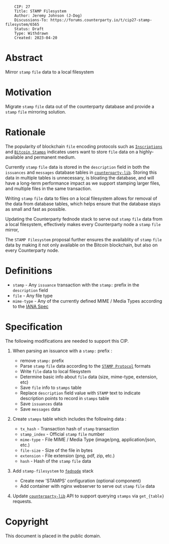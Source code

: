         CIP: 27
        Title: STAMP Filesystem
        Author: Jeremy Johnson (J-Dog)
        Discussions-To: https://forums.counterparty.io/t/cip27-stamp-filesystem/6565
        Status: Draft
        Type: Withdrawn
        Created: 2023-04-20

# Abstract
Mirror `stamp` `file` data to a local filesystem

# Motivation
Migrate `stamp` `file` data out of the counterparty database and provide a `stamp` `file` mirroring solution.

# Rationale
The popularity of blockchain `file` encoding protocols such as [`Inscriptions`](https://ordinals.com/inscriptions) and [`Bitcoin Stamps`](https://stampchain.io/) indicates users want to store `file` data on a highly-available and permanent medium. 

Currently `stamp` `file` data is stored in the `description` field in both the `issuances` and `messages` database tables in [`counterparty-lib`](https://github.com/CounterpartyXCP/counterparty-lib). Storing this data in multiple tables is unnecessary, is bloating the database, and will have a long-term performance impact as we support stamping larger files, and multiple files in the same transaction.

Writing `stamp` `file` data to files on a local filesystem allows for removal of the data from database tables, which helps ensure that the database stays as small and fast as possible.

Updating the Counterparty fednode stack to serve out `stamp` `file` data from a local filesystem, effectively makes every Counterparty node a `stamp` `file` mirror, 

The `STAMP Filesystem` proposal further ensures the availablity of `stamp` `file` data by making it not only available on the Bitcoin blockchain, but also on every Counterparty node.

# Definitions

- `stamp` -  Any `issuance` transaction with the `stamp:` prefix in the `description` field
- `file` - Any file type 
- `mime-type` - Any of the currently defined MIME / Media Types according to the [IANA Spec](https://www.iana.org/assignments/media-types/media-types.xhtml)

# Specification
The following modifications are needed to support this CIP.

1. When parsing an issuance with a `stamp:` prefix :
    - remove `stamp:` prefix
    - Parse `stamp` `file` data according to the [`STAMP Protocol`](./cip-0025.md) formats
    - Write `file` data to local filesystem
    - Determine basic info about `file` data (size, mime-type, extension, etc)
    - Save `file` info to `stamps` table
    - Replace `description` field value with `STAMP` text to indicate description points to record in `stamps` table
    - Save `issuances` data
    - Save `messages` data

2. Create `stamps` table which includes the following data :
    - `tx_hash` - Transaction hash of `stamp` transaction
    - `stamp_index` - Official `stamp` `file` number
    - `mime-type` - File MIME / Media Type (image/png, application/json, etc.)
    - `file-size` - Size of the file in bytes
    - `extension` - File extension (png, pdf, zip, etc.)
    - `hash` - Hash of the `stamp` `file` data

3. Add `stamp-filesystem` to [`fednode`](https://github.com/CounterpartyXCP/federatednode) stack
    - Create new 'STAMPS' configuration (optional component)
    - Add container with nginx webserver to serve out `stamp` `file` data


4. Update [`counterparty-lib`](https://github.com/CounterpartyXCP/counterparty-lib) API to support querying `stamps` via `get_{table}` requests.

# Copyright
This document is placed in the public domain.
